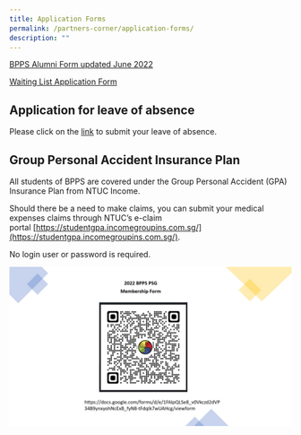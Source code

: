 ```yaml
---
title: Application Forms
permalink: /partners-corner/application-forms/
description: ""
---
```

[BPPS Alumni Form updated June 2022](/files/BPPS%20Alumni%20Form%20updated%20June%202022.pdf)

[Waiting List Application Form](/files/Waiting%20List%20Application%20Form.pdf)

Application for leave of absence
--------------------------------

Please click on the [link](https://form.gov.sg/#!/60de88ba2be3f50011b17217) to submit your leave of absence.

  

Group Personal Accident Insurance Plan
--------------------------------------

All students of BPPS are covered under the Group Personal Accident (GPA) Insurance Plan from NTUC Income.

  

Should there be a need to make claims, you can submit your medical expenses claims through NTUC’s e-claim portal [https://studentgpa.incomegroupins.com.sg/](https://studentgpa.incomegroupins.com.sg/).

  

No login user or password is required.

![](/images/PSG%20registration%20QR%20code.jpeg)